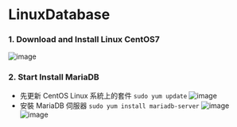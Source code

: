 # LinuxDatabase
### 1. Download and Install Linux CentOS7
![image](https://user-images.githubusercontent.com/33440699/223036052-052e97ec-2da8-443f-98f3-3652ed7d527d.png)
### 2. Start Install MariaDB
* 先更新 CentOS Linux 系統上的套件 ```sudo yum update```
![image](https://user-images.githubusercontent.com/33440699/223045686-535e49da-2354-467c-bd1f-3087fbed3394.png)
* 安裝 MariaDB 伺服器 ```sudo yum install mariadb-server```
![image](https://user-images.githubusercontent.com/33440699/223168377-5df69c3f-17a3-465c-830c-2fa84243bb03.png)
![image](https://user-images.githubusercontent.com/33440699/223168868-98752f04-e249-4b27-aa8d-1b5aadfe5141.png)

